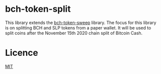 # bch-token-split

This library extends the [bch-token-sweep](https://github.com/Permissionless-Software-Foundation/bch-token-sweep) library. The focus for this library is on splitting BCH and SLP tokens from a paper wallet. It will be used to split coins after the November 15th 2020 chain split of Bitcoin Cash.


#  Licence
[MIT](LICENSE.md)
